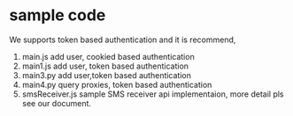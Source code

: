 # sample code
We supports token based authentication and it is recommend,

1. main.js   add user,   cookied based authentication
2. main1.js   add user, token based authentication  
3. main3.py   add user,token based  authentication
4. main4.py  query proxies, token based  authentication
5. smsReceiver.js    sample SMS receiver api implementaion, more detail pls see our document.